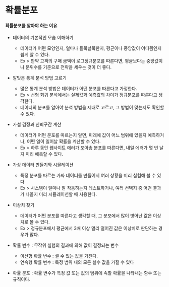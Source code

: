 확률분포
==

#### 확률분포를 알아야 하는 이유
+ 데이터의 기본적인 모습 이해하기
  + 데이터가 어떤 모양인지, 얼마나 들쭉날쭉한지, 평균이나 중앙값이 어디쯤인지 쉽게 알 수 있다.
  + Ex > 만약 고객의 구매 금액이 로그정규분포를 따른다면, 평균보다는 중앙값이나 분위수를 기준으로 전략을 세우는 것이 더 좋다.
+ 알맞은 통계 분석 방법 고르기
  + 많은 통계 분석 방법은 데이터가 어떤 분포를 따른다고 가정한다.
  + Ex > 선형 회귀 분석에서는 실제값과 예측값의 차이가 정규분포를 따른다고 생각한다.
  + 데이터의 분포를 알아야 분석 방법을 제대로 고르고, 그 방법이 맞는지도 확인할 수 있다.
+ 가설 검정과 신뢰구간 계산
  + 데이터가 어떤 분포를 따르는지 알면, 미래에 값이 어느 범위에 있을지 예측하거나, 어떤 일이 일어날 확률을 계산할 수 있다.
  + Ex > 하루 동안 웹사이트 에러가 포아송 분포를 따른다면, 내일 에러가 몇 번 날지 미리 에측할 수 있다.
+ 가상 데이터 만들기와 시뮬레이션
  + 특정 분포를 따르는 가짜 데이터를 만들어서 여러 상황을 미리 실험해 볼 수 있다
  + Ex > 시스템이 얼마나 잘 작동하는지 테스트하거나, 여러 선택지 중 어떤 결과가 나올지 미리 시뮬레이션할 때 사용한다.
+ 이상치 찾기
  + 데이터가 어떤 분포를 따른다고 생각할 때, 그 분포에서 많이 벗어난 값은 이상치로 볼 수 있다.
  + Ex > 정규분포에서 평균에서 3배 이상 멀리 떨어진 값은 이상치로 판단하는 경우가 많다.


+ 확률 변수 : 무작위 실험의 결과에 의해 값이 결정되는 변수
  + 이산형 확률 변수 : 셀 수 있는 값을 가진다.
  + 연속형 확률 변수 : 특정 범위 내의 모든 실수 값을 가질 수 있다
+ 확률 분포 : 확률 변수가 특정 값 또는 값의 범위에 속할 확률을 나타내는 함수 또는 규칙이다.
